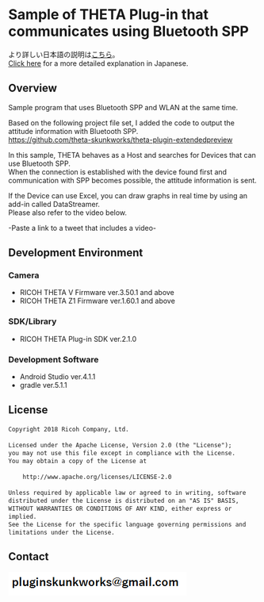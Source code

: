 # Sample of THETA Plug-in that communicates using Bluetooth SPP

より詳しい日本語の説明は[こちら](https://qiita.com/KA-2/items/b6d261d9b8bf584ebfe4)。<br>
[Click here](https://qiita.com/KA-2/items/b6d261d9b8bf584ebfe4) for a more detailed explanation in Japanese.

## Overview

Sample program that uses Bluetooth SPP and WLAN at the same time.<br>

Based on the following project file set, I added the code to output the attitude information with Bluetooth SPP.<br>
https://github.com/theta-skunkworks/theta-plugin-extendedpreview


In this sample, THETA behaves as a Host and searches for Devices that can use Bluetooth SPP.<br>
When the connection is established with the device found first and communication with SPP becomes possible, the attitude information is sent.<br>

If the Device can use Excel, you can draw graphs in real time by using an add-in called DataStreamer.<br>
Please also refer to the video below.<br>

-Paste a link to a tweet that includes a video-


## Development Environment

### Camera
* RICOH THETA V Firmware ver.3.50.1 and above
* RICOH THETA Z1 Firmware ver.1.60.1 and above

### SDK/Library
* RICOH THETA Plug-in SDK ver.2.1.0

### Development Software
* Android Studio ver.4.1.1
* gradle ver.5.1.1


## License

```
Copyright 2018 Ricoh Company, Ltd.

Licensed under the Apache License, Version 2.0 (the "License");
you may not use this file except in compliance with the License.
You may obtain a copy of the License at

    http://www.apache.org/licenses/LICENSE-2.0

Unless required by applicable law or agreed to in writing, software
distributed under the License is distributed on an "AS IS" BASIS,
WITHOUT WARRANTIES OR CONDITIONS OF ANY KIND, either express or implied.
See the License for the specific language governing permissions and
limitations under the License.
```

## Contact
![Contact](img/contact.png)

